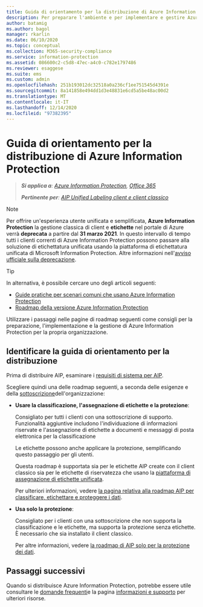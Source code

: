 ```yaml
---
title: Guida di orientamento per la distribuzione di Azure Information Protection
description: Per preparare l'ambiente e per implementare e gestire Azure Information Protection per l'organizzazione, eseguire questa procedura.
author: batamig
ms.author: bagol
manager: rkarlin
ms.date: 06/10/2020
ms.topic: conceptual
ms.collection: M365-security-compliance
ms.service: information-protection
ms.assetid: 086600c2-c5d8-47ec-a4c0-c782e1797486
ms.reviewer: esaggese
ms.suite: ems
ms.custom: admin
ms.openlocfilehash: 251b193012dc32518a0a236cf1ee751545d4391e
ms.sourcegitcommit: 8a141858e494dd1d3e48831e6cd5a5be48ac00d2
ms.translationtype: MT
ms.contentlocale: it-IT
ms.lasthandoff: 12/14/2020
ms.locfileid: "97382395"
---
```

# <a name="azure-information-protection-deployment-roadmap"></a>Guida di orientamento per la distribuzione di Azure Information Protection

>***Si applica a**: [Azure Information Protection](https://azure.microsoft.com/pricing/details/information-protection), [Office 365](https://download.microsoft.com/download/E/C/F/ECF42E71-4EC0-48FF-AA00-577AC14D5B5C/Azure_Information_Protection_licensing_datasheet_EN-US.pdf)*
>
>***Pertinente per**: [AIP Unified Labeling client e client classico](faqs.md#whats-the-difference-between-the-azure-information-protection-classic-and-unified-labeling-clients)*


>[!NOTE] 
> Per offrire un'esperienza utente unificata e semplificata, **Azure Information Protection** la gestione classica di client e **etichette** nel portale di Azure verrà **deprecata** a partire dal **31 marzo 2021**. In questo intervallo di tempo tutti i clienti correnti di Azure Information Protection possono passare alla soluzione di etichettatura unificata usando la piattaforma di etichettatura unificata di Microsoft Information Protection. Altre informazioni nell'[avviso ufficiale sulla deprecazione](https://aka.ms/aipclassicsunset).

> [!TIP]
> In alternativa, è possibile cercare uno degli articoli seguenti:
> - [Guide pratiche per scenari comuni che usano Azure Information Protection](how-to-guides.md)
>- [Roadmap della versione Azure Information Protection](information-support.md#information-about-new-releases-and-updates)

Utilizzare i passaggi nelle pagine di roadmap seguenti come consigli per la preparazione, l'implementazione e la gestione di Azure Information Protection per la propria organizzazione.

## <a name="identify-your-deployment-roadmap"></a>Identificare la guida di orientamento per la distribuzione

Prima di distribuire AIP, esaminare i [requisiti di sistema per AIP](./requirements.md).

Scegliere quindi una delle roadmap seguenti, a seconda delle esigenze e della [sottoscrizione](https://azure.microsoft.com/pricing/details/information-protection/)dell'organizzazione:

- **Usare la classificazione, l'assegnazione di etichette e la protezione**:

    Consigliato per tutti i clienti con una sottoscrizione di supporto. Funzionalità aggiuntive includono l'individuazione di informazioni riservate e l'assegnazione di etichette a documenti e messaggi di posta elettronica per la classificazione 

    Le etichette possono anche applicare la protezione, semplificando questo passaggio per gli utenti. 

    Questa roadmap è supportata sia per le etichette AIP create con il client classico sia per le etichette di riservatezza che usano la [piattaforma di assegnazione di etichette unificata](faqs.md#how-can-i-determine-if-my-tenant-is-on-the-unified-labeling-platform).

    Per ulteriori informazioni, vedere [la pagina relativa alla roadmap AIP per classificare, etichettare e proteggere i dati](deployment-roadmap-classify-label-protect.md).

- **Usa solo la protezione**: 

    Consigliato per i clienti con una sottoscrizione che non supporta la classificazione e le etichette, ma supporta la protezione senza etichette. È necessario che sia installato il client classico.

    Per altre informazioni, vedere [la roadmap di AIP solo per la protezione dei dati](deployment-roadmap-protect-only.md).

## <a name="next-steps"></a>Passaggi successivi

Quando si distribuisce Azure Information Protection, potrebbe essere utile consultare le [domande frequenti](faqs.md)e la pagina [informazioni e supporto](information-support.md) per ulteriori risorse.